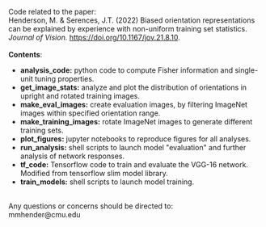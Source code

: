 Code related to the paper:<br />
Henderson, M. & Serences, J.T. (2022) Biased orientation representations can be explained by experience with non-uniform training set statistics. <i>Journal of Vision.</i> https://doi.org/10.1167/jov.21.8.10.
<br /><br />
**Contents**:<br />
- **analysis_code:** python code to compute Fisher information and single-unit tuning properties.
- **get_image_stats:** analyze and plot the distribution of orientations in upright and rotated training images.  
- **make_eval_images:** create evaluation images, by filtering ImageNet images within specified orientation range.
- **make_training_images:** rotate ImageNet images to generate different training sets. 
- **plot_figures:** jupyter notebooks to reproduce figures for all analyses.
- **run_analysis:** shell scripts to launch model "evaluation" and further analysis of network responses.
- **tf_code:** Tensorflow code to train and evaluate the VGG-16 network. Modified from tensorflow slim model library. 
- **train_models:** shell scripts to launch model training.
<br />
Any questions or concerns should be directed to:<br />
mmhender@cmu.edu
